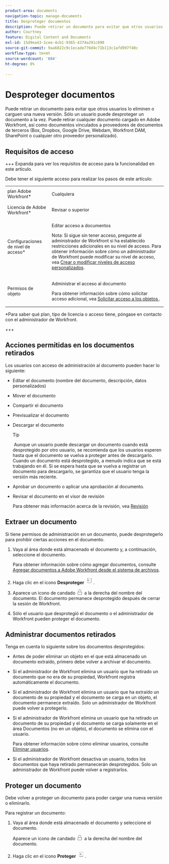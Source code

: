 ```yaml
---
product-area: documents
navigation-topic: manage-documents
title: Desproteger documentos
description: Puede retirar un documento para evitar que otros usuarios lo eliminen o carguen una nueva versión. Sólo un usuario puede desproteger un documento a la vez. Puede retirar cualquier documento cargado en Adobe Workfront, así como documentos vinculados a proveedores de documentos de terceros (Box, Dropbox, Google Drive, Webdam, Workfront DAM, SharePoint o cualquier otro proveedor personalizado).
author: Courtney
feature: Digital Content and Documents
exl-id: 15d9ea43-1cee-4cb1-9365-4374a291c090
source-git-commit: 9aa6822c9c1ecade776d4c71b113c1afd997f40c
workflow-type: tm+mt
source-wordcount: '684'
ht-degree: 0%

---
```


# Desproteger documentos

Puede retirar un documento para evitar que otros usuarios lo eliminen o carguen una nueva versión. Sólo un usuario puede desproteger un documento a la vez. Puede retirar cualquier documento cargado en Adobe Workfront, así como documentos vinculados a proveedores de documentos de terceros (Box, Dropbox, Google Drive, Webdam, Workfront DAM, SharePoint o cualquier otro proveedor personalizado). 

## Requisitos de acceso

+++ Expanda para ver los requisitos de acceso para la funcionalidad en este artículo.

Debe tener el siguiente acceso para realizar los pasos de este artículo:

<table style="table-layout:auto"> 
 <col> 
 <col> 
 <tbody> 
  <tr> 
   <td role="rowheader">plan Adobe Workfront*</td> 
   <td> <p>Cualquiera</p> </td> 
  </tr> 
  <tr> 
   <td role="rowheader">Licencia de Adobe Workfront*</td> 
   <td> <p>Revisar o superior</p> </td> 
  </tr> 
  <tr> 
   <td role="rowheader">Configuraciones de nivel de acceso*</td> 
   <td> <p>Editar acceso a documentos</p> <p>Nota: Si sigue sin tener acceso, pregunte al administrador de Workfront si ha establecido restricciones adicionales en su nivel de acceso. Para obtener información sobre cómo un administrador de Workfront puede modificar su nivel de acceso, vea <a href="../../administration-and-setup/add-users/configure-and-grant-access/create-modify-access-levels.md" class="MCXref xref">Crear o modificar niveles de acceso personalizados</a>.</p> </td> 
  </tr> 
  <tr> 
   <td role="rowheader">Permisos de objeto</td> 
   <td> <p>Administrar el acceso al documento</p> <p>Para obtener información sobre cómo solicitar acceso adicional, vea <a href="../../workfront-basics/grant-and-request-access-to-objects/request-access.md" class="MCXref xref">Solicitar acceso a los objetos </a>.</p> </td> 
  </tr> 
 </tbody> 
</table>

&#42;Para saber qué plan, tipo de licencia o acceso tiene, póngase en contacto con el administrador de Workfront.

+++

## Acciones permitidas en los documentos retirados

Los usuarios con acceso de administración al documento pueden hacer lo siguiente:

* Editar el documento (nombre del documento, descripción, datos personalizados)
* Mover el documento
* Compartir el documento
* Previsualizar el documento
* Descargar el documento

  >[!TIP]
  >
  > Aunque un usuario puede descargar un documento cuando está desprotegido por otro usuario, se recomienda que los usuarios esperen hasta que el documento se vuelva a proteger antes de descargarlo. Cuando un documento está desprotegido, a menudo indica que se está trabajando en él. Si se espera hasta que se vuelva a registrar un documento para descargarlo, se garantiza que el usuario tenga la versión más reciente.

* Aprobar un documento o aplicar una aprobación al documento.
* Revisar el documento en el visor de revisión

  Para obtener más información acerca de la revisión, vea [Revisión](../../review-and-approve-work/proofing/proofing.md)

## Extraer un documento

Si tiene permisos de administración en un documento, puede desprotegerlo para prohibir ciertas acciones en el documento. 

1. Vaya al área donde está almacenado el documento y, a continuación, seleccione el documento. 

   Para obtener información sobre cómo agregar documentos, consulte [Agregar documentos a Adobe Workfront desde el sistema de archivos](../../documents/adding-documents-to-workfront/add-documents-from-file-system.md).

1. Haga clic en el icono **Desproteger** ![](assets/check-out-25x23.png).

1. Aparece un icono de candado ![](assets/lock-icon-locked-qs.png) a la derecha del nombre del documento. El documento permanece desprotegido después de cerrar la sesión de Workfront.
1. Sólo el usuario que desprotegió el documento o el administrador de Workfront pueden proteger el documento.

## Administrar documentos retirados

Tenga en cuenta lo siguiente sobre los documentos desprotegidos:

* Antes de poder eliminar un objeto en el que está almacenado un documento extraído, primero debe volver a archivar el documento. 
* Si el administrador de Workfront elimina un usuario que ha retirado un documento que no era de su propiedad, Workfront registra automáticamente el documento.
* Si el administrador de Workfront elimina un usuario que ha extraído un documento de su propiedad y el documento se carga en un objeto, el documento permanece extraído. Solo un administrador de Workfront puede volver a protegerlo.
* Si el administrador de Workfront elimina un usuario que ha retirado un documento de su propiedad y el documento se carga solamente en el área Documentos (no en un objeto), el documento se elimina con el usuario.

  Para obtener información sobre cómo eliminar usuarios, consulte [Eliminar usuarios](../../administration-and-setup/add-users/create-and-manage-users/delete-a-user.md).

* Si el administrador de Workfront desactiva un usuario, todos los documentos que haya retirado permanecerán desprotegidos. Solo un administrador de Workfront puede volver a registrarlos. 

## Proteger un documento

Debe volver a proteger un documento para poder cargar una nueva versión o eliminarlo. 

Para registrar un documento:

1. Vaya al área donde está almacenado el documento y seleccione el documento. 

   Aparece un icono de candado ![](assets/lock-icon-locked-qs.png) a la derecha del nombre del documento.

1. Haga clic en el icono **Proteger** ![](assets/check-in-25x22.png).
